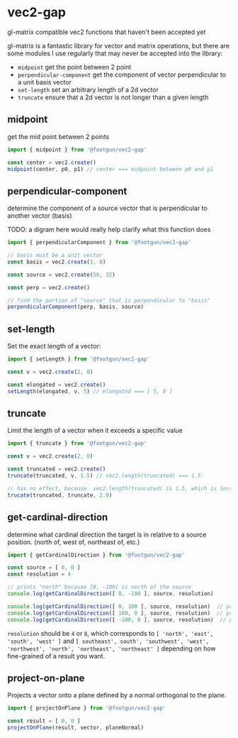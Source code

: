 # vec2-gap
gl-matrix compatible vec2 functions that haven't been accepted yet


gl-matrix is a fantastic library for vector and matrix operations, but there are some modules I use regularly
that may never be accepted into the library:

* `midpoint` get the point between 2 point
* `perpendicular-component` get the component of vector perpendicular to a unit basis vector
* `set-length` set an arbitrary length of a 2d vector
* `truncate` ensure that a 2d vector is not longer than a given length


## midpoint

get the mid point between 2 points

```javascript
import { midpoint } from '@footgun/vec2-gap'

const center = vec2.create()
midpoint(center, p0, p1) // center === midpoint between p0 and p1
```


## perpendicular-component

determine the component of a source vector that is perpendicular to another vector (basis)

TODO: a digram here would really help clarify what this function does

```javascript
import { perpendicularComponent } from '@footgun/vec2-gap'

// basis must be a unit vector
const basis = vec2.create(1, 0)

const source = vec2.create(50, 32)

const perp = vec2.create()

// find the portion of "source" that is perpendicular to "basis"
perpendicularComponent(perp, basis, source)
```


## set-length

Set the exact length of a vector:

```javascript
import { setLength } from '@footgun/vec2-gap'

const v = vec2.create(2, 0)

const elongated = vec2.create()
setLength(elongated, v, 5) // elongated === [ 5, 0 ]
```


## truncate

Limit the length of a vector when it exceeds a specific value

```javascript
import { truncate } from '@footgun/vec2-gap'

const v = vec2.create(2, 0)

const truncated = vec2.create()
truncate(truncated, v, 1.5) // vec2.length(truncated) === 1.5

// has no effect, because  vec2.length(truncated) is 1.5, which is less than 2.0
trucate(truncated, truncate, 2.0)
```

## get-cardinal-direction
determine what cardinal direction the target is in relative to a source position. (north of, west of, northeast of, etc.)

```javascript
import { getCardinalDirection } from '@footgun/vec2-gap'

const source = [ 0, 0 ]
const resolution = 4

// prints "north" because [0, -100] is north of the source
console.log(getCardinalDirection([ 0, -100 ], source, resolution)

console.log(getCardinalDirection([ 0, 100 ], source, resolution)  // prints "south"
console.log(getCardinalDirection([ 100, 0 ], source, resolution)  // prints "east"
console.log(getCardinalDirection([ -100, 0 ], source, resolution)  // prints "west"
```

`resolution` should be `4` or `8`, which corresponds to `[ 'north', 'east', 'south', 'west' ]` and `[ southeast', south', 'southwest', 'west', 'northwest', 'north', 'northeast', 'northeast' ]` depending on how fine-grained of a result you want.


## project-on-plane

Projects a vector onto a plane defined by a normal orthogonal to the plane.
```javascript
import { projectOnPlane } from '@footgun/vec2-gap'

const result = [ 0, 0 ]
projectOnPlane(result, vector, planeNormal)
```
